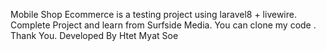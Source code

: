 Mobile Shop Ecommerce is a testing project using laravel8 + livewire.
Complete Project and learn from Surfside Media.
You can clone my code .
Thank You.
Developed By Htet Myat Soe
